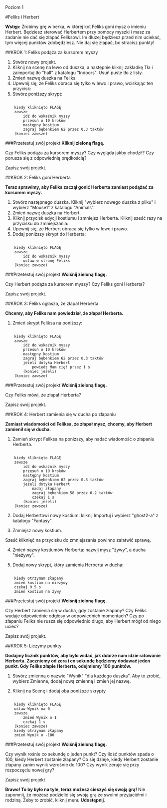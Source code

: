 Poziom 1

#Feliks i Herbert

__Wstęp:__
Zrobimy grę w berka, w której kot Feliks goni mysz o imieniu Herbert. Będziesz sterować Herbertem przy pomocy myszki i masz za zadanie nie dać się złapać Feliksowi. Im dłużej będziesz przed nim uciekać, tym więcej punktów zdobędziesz. Nie daj się złapać, bo stracisz punkty!

##KROK 1: Feliks podąża za kursorem myszy

1. Stwórz nowy projekt.
2. Kliknij na scenę na lewo od duszka, a następnie kliknij zakładkę Tła i zaimportuj tło "hall" z katalogu "Indoors". Usuń puste tło z listy.
3. Zmień nazwę duszka na Feliks.
4. Upewnij się, że Feliks obraca się tylko w lewo i prawo, wciskając ten przycisk:
5. Stwórz poniższy skrypt:

```scratch

	kiedy kliknięto FLAGĘ
	zawsze
		idź do wskaźnik myszy
		przesuń o 10 kroków
		następny kostium
		zagraj bębenkiem 62 przez 0.3 taktów
	(koniec zawsze)
```

###Przetestuj swój projekt
__Kliknij zieloną flagę.__

Czy Feliks podąża za kursorem myszy? Czy wygląda jakby chodził? Czy porusza się z odpowiednią prędkością?

Zapisz swój projekt.

##KROK 2: Feliks goni Herberta

__Teraz sprawimy, aby Feliks zaczął gonić Herberta zamiast podążać za kursorem myszy.__

1. Stwórz następnego duszka. Kliknij "wybierz nowego duszka z pliku" i wybierz "Mouse1" z katalogu "Animals".
2. Zmień nazwę duszka na Herbert.
3. Kliknij przycisk edycji kostiumu i zmniejsz Herberta.
Kliknij sześć razy na przycisku do zmniejszania:
4. Upewnij się, że Herbert obraca się tylko w lewo i prawo.
5. Dodaj poniższy skrypt do Herberta:

```scratch

	kiedy kliknięto FLAGĘ
	zawsze
		idź do wskaźnik myszy
		ustaw w stronę Feliks
	(koniec zawsze)
```

###Przetestuj swój projekt
__Wciśnij zieloną flagę.__

Czy Herbert podąża za kursorem myszy? Czy Feliks goni Herberta?

Zapisz swój projekt.

##KROK 3: Feliks ogłasza, że złapał Herberta

__Chcemy, aby Feliks nam powiedział, że złapał Herberta.__

1. Zmień skrypt Feliksa na poniższy:

```scratch

	kiedy kliknięto FLAGĘ
	zawsze
		idź do wskaźnik myszy
		przesuń o 10 kroków
		następny kostium
		zagraj bębenkiem 62 przez 0.3 taktów
		jeżeli dotyka Herbert
			powiedz Mam cię! przez 1 s
		(koniec jeżeli)
	(koniec zawsze)
```

###Przetestuj swój projekt
__Wciśnij zieloną flagę.__

Czy Feliks mówi, że złapał Herberta?

Zapisz swój projekt.

##KROK 4: Herbert zamienia się w ducha po złapaniu

__Zamiast wiadomości od Feliksa, że złapał mysz, chcemy, aby Herbert zamienił się w ducha.__

1. Zamień skrypt Feliksa na poniższy, aby nadać wiadomość o złapaniu Herberta.

```scratch

	kiedy kliknięto FLAGĘ
	zawsze
		idź do wskaźnik myszy
		przesuń o 10 kroków
		następny kostium
		zagraj bębenkiem 62 przez 0.3 taktów
		jeżeli dotyka Herbert
			nadaj złapany
			zagraj bębenkiem 58 przez 0.2 taktów
			czekaj 1 s
		(koniec jeżeli)
	(koniec zawsze)
```

2. Dodaj Herbertowi nowy kostium: kliknij Importuj i wybierz "ghost2-a" z katalogu "Fantasy".

3. Zmniejsz nowy kostium.

Sześć kliknięć na przycisku do zmniejszania powinno załatwić sprawę.

4. Zmień nazwy kostiumów Herberta: nazwij mysz "żywy", a ducha "nieżywy".

5. Dodaj nowy skrypt, który zamienia Herberta w ducha:

```scratch

	kiedy otrzymam złapany
	zmień kostium na nieżywy
	czekaj 0.5 s
	zmień kostium na żywy
```

###Przetestuj swój projekt
__Wciśnij zieloną flagę.__

Czy Herbert zamienia się w ducha, gdy zostanie złapany?
Czy Feliks wydaje odpowiednie odgłosy w odpowiednich momentach?
Czy po złapaniu Feliks nie rusza się odpowiednio długo, aby Herbert mógł od niego uciec?

Zapisz swój projekt.

##KROK 5: Liczymy punkty

__Dodajmy licznik punktów, aby było widać, jak dobrze nam idzie ratowanie Herberta.
Zaczniemy od zera i co sekundę będziemy dodawać jeden punkt. Gdy Feliks złapie Herberta, odejmiemy 100 punktów.__

1. Stwórz zmienną o nazwie "Wynik" "dla każdego duszka". Aby to zrobić, wybierz Zmienne, dodaj nową zmienną i zmień jej nazwę.

2. Kliknij na Scenę i dodaj oba poniższe skrypty

```scratch

	kiedy kliknięto FLAGĘ
	ustaw Wynik na 0
	zawsze
		zmień Wynik o 1
		czekaj 1 s
	(koniec zawsze)
	kiedy otrzymam złapany
	zmień Wynik o -100
```

###Przetestuj swój projekt
__Wciśnij zieloną flagę.__

Czy wynik rośnie co sekundę o jeden punkt?
Czy ilość punktów spada o 100, kiedy Herbert zostanie złapany?
Co się dzieje, kiedy Herbert zostanie złapany zanim wynik wzrośnie do 100? Czy wynik zeruje się przy rozpoczęciu nowej gry?

Zapisz swój projekt

__Brawo! To by było na tyle, teraz możesz cieszyć się swoją grą!__
Nie zapomnij, że możesz podzielić się swoją grą ze swoimi przyjaciółmi i rodziną. Żeby to zrobić, kliknij menu __Udostępnij__.
